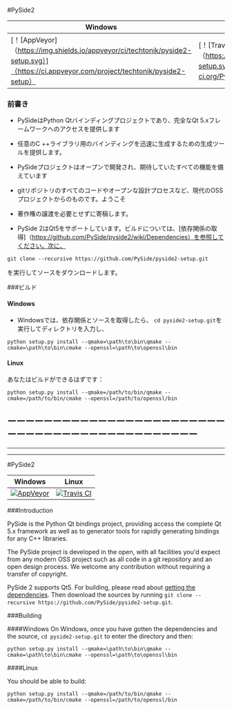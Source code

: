 #PySide2

| Windows | Linux |
| --------- | ------- |
| [！[AppVeyor]（https://img.shields.io/appveyor/ci/techtonik/pyside2-setup.svg）]（https://ci.appveyor.com/project/techtonik/pyside2-setup）| [！[Travis CI]（https://img.shields.io/travis/PySide/pyside2-setup.svg）]（https://travis-ci.org/PySide/pyside2-setup）|


### 前書き




- PySideはPython Qtバインディングプロジェクトであり、完全なQt 5.xフレームワークへのアクセスを提供します
- 任意のC ++ライブラリ用のバインディングを迅速に生成するための生成ツールを提供します。

- PySideプロジェクトはオープンで開発され、期待していたすべての機能を備えています
- gitリポジトリのすべてのコードやオープンな設計プロセスなど、現代のOSSプロジェクトからのものです。ようこそ
- 著作権の譲渡を必要とせずに寄稿します。


- PySide 2はQt5をサポートしています。ビルドについては、[依存関係の取得]（https://github.com/PySide/pyside2/wiki/Dependencies）を参照してください。次に、
```
git clone --recursive https://github.com/PySide/pyside2-setup.git
```
を実行してソースをダウンロードします。

###ビルド

#### Windows
- Windowsでは、依存関係とソースを取得したら、 `cd pyside2-setup.git`を実行してディレクトリを入力し、
```
python setup.py install --qmake=\path\to\bin\qmake --cmake=\path\to\bin\cmake --openssl=\path\to\openssl\bin
```

#### Linux

あなたはビルドができるはずです：
```
python setup.py install --qmake=/path/to/bin/qmake --cmake=/path/to/bin/cmake --openssl=/path/to/openssl/bin
```


ーーーーーーーーーーーーーーーーーーーーーーーーーーーーーーーーーーーーーーーーーーーーー
--------------------------------------------------------------------------
---------------------------------------------------------------------------
-----------------------------------------------------------------------------



#PySide2

| Windows | Linux |
|---------|-------|
| [![AppVeyor](https://img.shields.io/appveyor/ci/techtonik/pyside2-setup.svg)](https://ci.appveyor.com/project/techtonik/pyside2-setup) | [![Travis CI](https://img.shields.io/travis/PySide/pyside2-setup.svg)](https://travis-ci.org/PySide/pyside2-setup) |


###Introduction




PySide is the Python Qt bindings project, providing access the complete Qt 5.x framework
as well as to generator tools for rapidly generating bindings for any C++ libraries.

The PySide project is developed in the open, with all facilities you'd expect
from any modern OSS project such as all code in a git repository and an open design process. We welcome
any contribution without requiring a transfer of copyright.


PySide 2 supports Qt5. For building, please read about [getting the dependencies](https://github.com/PySide/pyside2/wiki/Dependencies). Then download the sources by running `git clone --recursive https://github.com/PySide/pyside2-setup.git`.

###Building

####Windows
On Windows, once you have gotten the dependencies and the source, `cd pyside2-setup.git` to enter the directory and then:
```
python setup.py install --qmake=\path\to\bin\qmake --cmake=\path\to\bin\cmake --openssl=\path\to\openssl\bin
```

####Linux

You should be able to build:

```
python setup.py install --qmake=/path/to/bin/qmake --cmake=/path/to/bin/cmake --openssl=/path/to/openssl/bin
```


